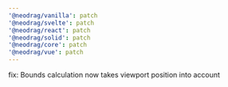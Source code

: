 ```yaml
---
'@neodrag/vanilla': patch
'@neodrag/svelte': patch
'@neodrag/react': patch
'@neodrag/solid': patch
'@neodrag/core': patch
'@neodrag/vue': patch
---
```


fix: Bounds calculation now takes viewport position into account
